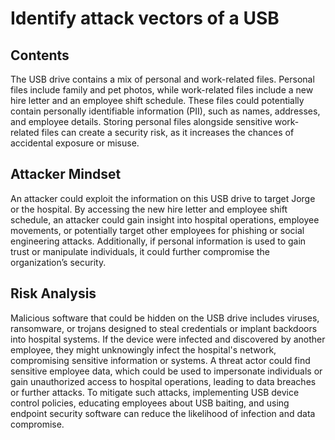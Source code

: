 # **Identify attack vectors of a USB**

## **Contents**

The USB drive contains a mix of personal and work-related files. Personal files include family and pet photos, while work-related files include a new hire letter and an employee shift schedule. These files could potentially contain personally identifiable information (PII), such as names, addresses, and employee details. Storing personal files alongside sensitive work-related files can create a security risk, as it increases the chances of accidental exposure or misuse.

## **Attacker Mindset**

An attacker could exploit the information on this USB drive to target Jorge or the hospital. By accessing the new hire letter and employee shift schedule, an attacker could gain insight into hospital operations, employee movements, or potentially target other employees for phishing or social engineering attacks. Additionally, if personal information is used to gain trust or manipulate individuals, it could further compromise the organization’s security.

## **Risk Analysis**

Malicious software that could be hidden on the USB drive includes viruses, ransomware, or trojans designed to steal credentials or implant backdoors into hospital systems. If the device were infected and discovered by another employee, they might unknowingly infect the hospital's network, compromising sensitive information or systems. A threat actor could find sensitive employee data, which could be used to impersonate individuals or gain unauthorized access to hospital operations, leading to data breaches or further attacks. To mitigate such attacks, implementing USB device control policies, educating employees about USB baiting, and using endpoint security software can reduce the likelihood of infection and data compromise.
